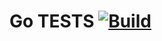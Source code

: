 #  Go TESTS [![Build](https://github.com/himalaya-kumar/go_tests/.github/workflows/go.yml/badge.svg?branch=main)](https://github.com/himalaya-kumar/go_tests/.github/workflows/go.yml)

